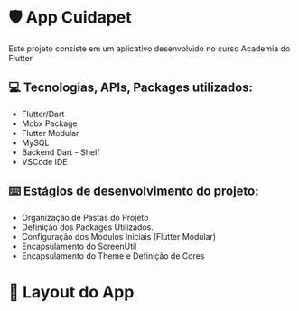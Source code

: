 # :shield: App Cuidapet

Este projeto consiste em um aplicativo desenvolvido no curso Academia do Flutter

## :computer: Tecnologias, APIs, Packages utilizados:
  
  * Flutter/Dart
  * Mobx Package
  * Flutter Modular
  * MySQL
  * Backend Dart - Shelf
  * VSCode IDE

  
## :keyboard: Estágios de desenvolvimento do projeto:

  - Organização de Pastas do Projeto
  - Definição dos Packages Utilizados.
  - Configuração dos Modulos Iniciais (Flutter Modular)  
  - Encapsulamento do ScreenUtil 
  - Encapsulamento do Theme e Definição de Cores

 # :iphone: Layout do App
  
 
